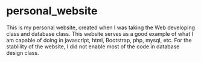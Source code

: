 # personal_website
This is my personal website, created when I was taking the Web developing class and database class. This website serves as a good example of what I am capable of doing in javascript, html, Bootstrap, php, mysql, etc.
For the stablility of the website, I did not enable most of the code in database design class.
